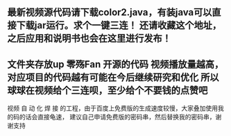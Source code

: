 


最新视频源代码请下载color2.java，有装java可以直接下载jar运行。求个一键三连！ 还请收藏这个地址，之后应用和说明书也会在这里进行发布！
------------------------------------
文件夹存放up 零殇Fan 开源的代码
视频播放量越高，对应项目的代码越有可能在今后继续研究和优化
所以球球在视频给个三连呗，至少给个不要钱的点赞吧
----------------------------------------------------
视频  自 动 化 焊 接 的工程，由于百度上免费版的生成速度较慢，大家叠加使用我的码的话会直接龟速，
建议自己申请免费版的密码串，然后替换我的密码串，谢谢支持
